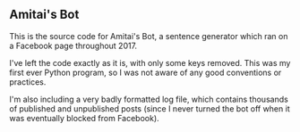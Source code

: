 ## Amitai's Bot

This is the source code for Amitai's Bot, a sentence generator which ran on a Facebook page throughout 2017.

I've left the code exactly as it is, with only some keys removed. This was my first ever Python program, so I was not aware of any good conventions or practices.

I'm also including a very badly formatted log file, which contains thousands of published and unpublished posts (since I never turned the bot off when it was eventually blocked from Facebook).
